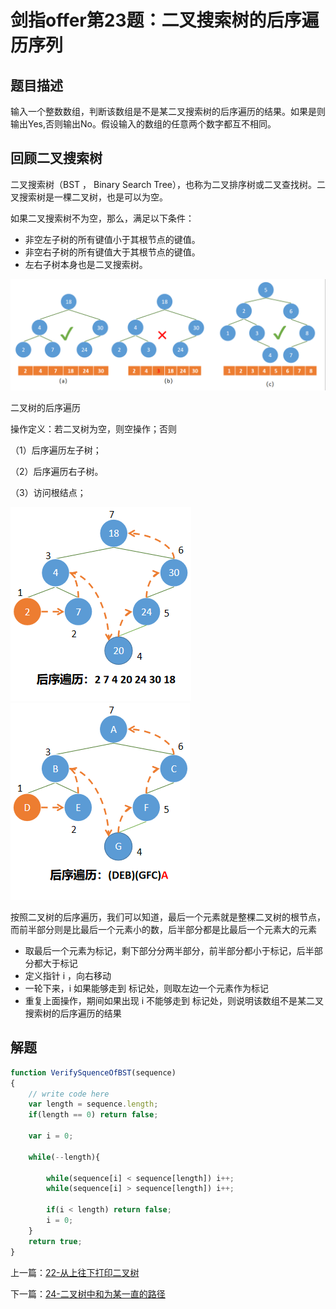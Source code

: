 # 剑指offer第23题：二叉搜索树的后序遍历序列

## 题目描述

输入一个整数数组，判断该数组是不是某二叉搜索树的后序遍历的结果。如果是则输出Yes,否则输出No。假设输入的数组的任意两个数字都互不相同。



## 回顾二叉搜索树

二叉搜索树（BST ， Binary Search Tree），也称为二叉排序树或二叉查找树。二叉搜索树是一棵二叉树，也是可以为空。

如果二叉搜索树不为空，那么，满足以下条件：

- 非空左子树的所有键值小于其根节点的键值。
- 非空右子树的所有键值大于其根节点的键值。
- 左右子树本身也是二叉搜索树。

![image-20200304135008108](images/image-20200304135008108.png)

二叉树的后序遍历

操作定义：若二叉树为空，则空操作；否则

（1）后序遍历左子树；

（2）后序遍历右子树。

（3）访问根结点；

![img](images/20190820181041949.png)![img](images/20190820181129427.png)

按照二叉树的后序遍历，我们可以知道，最后一个元素就是整棵二叉树的根节点，而前半部分则是比最后一个元素小的数，后半部分都是比最后一个元素大的元素

- 取最后一个元素为标记，剩下部分分两半部分，前半部分都小于标记，后半部分都大于标记
- 定义指针 i ，向右移动
- 一轮下来，i 如果能够走到 标记处，则取左边一个元素作为标记
- 重复上面操作，期间如果出现 i 不能够走到 标记处，则说明该数组不是某二叉搜索树的后序遍历的结果

## 解题

```javascript
function VerifySquenceOfBST(sequence)
{
    // write code here
    var length = sequence.length;
    if(length == 0) return false;
    
    var i = 0;
    
    while(--length){
        
        while(sequence[i] < sequence[length]) i++;
        while(sequence[i] > sequence[length]) i++;
        
        if(i < length) return false;
        i = 0;
    }
    return true;
}
```
上一篇：[22-从上往下打印二叉树](../22-从上往下打印二叉树/)

下一篇：[24-二叉树中和为某一直的路径](../24-二叉树中和为某一直的路径)


